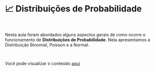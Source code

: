 # 📈 Distribuições de Probabilidade 

<br>

Nesta aula foram abordados alguns aspectos gerais de como ocorre o funcionamento de **Distribuições de Probabilidade**. Nela apresentamos a 
Distribuição Binomial, Poisson e a Normal. 

<br>

Você pode visualizar o conteúdo [aqui](https://nbviewer.org/github/Data-Aqa/aulas/blob/main/estatistica/distribuicoes%20de%20probabilidade/Distribuicoes%20de%20Probabilidade%20-%20Aula.ipynb)
